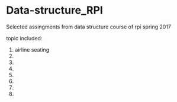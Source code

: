 # Data-structure_RPI

Selected assingments from data structure course of rpi spring 2017

topic included:
1. airline seating
2.
3.
4.
5.
6.
7.
8.
